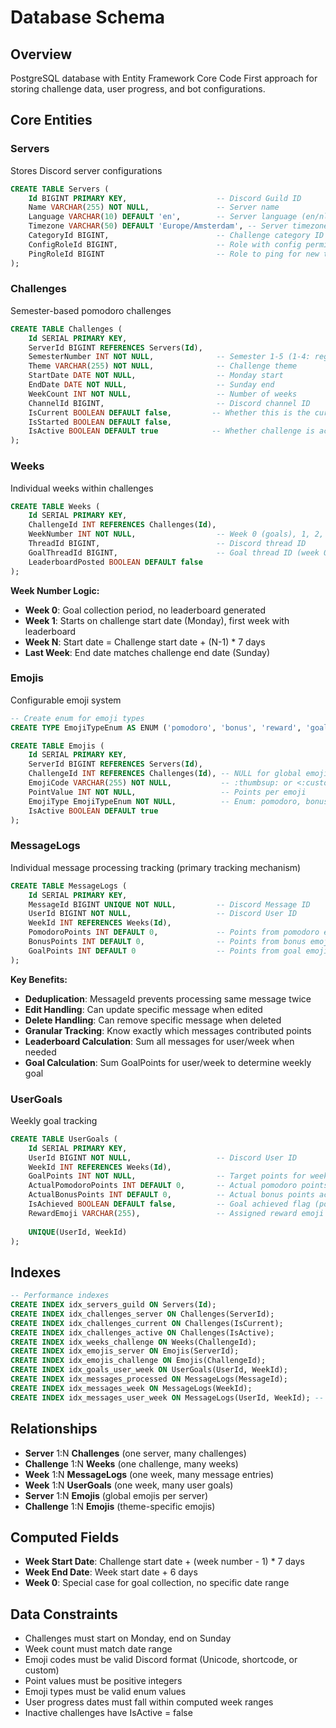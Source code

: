 # Database Schema

## Overview
PostgreSQL database with Entity Framework Core Code First approach for storing challenge data, user progress, and bot configurations.

## Core Entities

### Servers
Stores Discord server configurations
```sql
CREATE TABLE Servers (
    Id BIGINT PRIMARY KEY,                    -- Discord Guild ID
    Name VARCHAR(255) NOT NULL,               -- Server name
    Language VARCHAR(10) DEFAULT 'en',        -- Server language (en/nl)
    Timezone VARCHAR(50) DEFAULT 'Europe/Amsterdam', -- Server timezone for scheduling
    CategoryId BIGINT,                        -- Challenge category ID
    ConfigRoleId BIGINT,                      -- Role with config permissions
    PingRoleId BIGINT                         -- Role to ping for new threads
);
```

### Challenges
Semester-based pomodoro challenges
```sql
CREATE TABLE Challenges (
    Id SERIAL PRIMARY KEY,
    ServerId BIGINT REFERENCES Servers(Id),
    SemesterNumber INT NOT NULL,              -- Semester 1-5 (1-4: regular semesters, 5: summer) used in Q[N]-week format
    Theme VARCHAR(255) NOT NULL,              -- Challenge theme
    StartDate DATE NOT NULL,                  -- Monday start
    EndDate DATE NOT NULL,                    -- Sunday end
    WeekCount INT NOT NULL,                   -- Number of weeks
    ChannelId BIGINT,                         -- Discord channel ID
    IsCurrent BOOLEAN DEFAULT false,         -- Whether this is the current active challenge
    IsStarted BOOLEAN DEFAULT false,
    IsActive BOOLEAN DEFAULT true            -- Whether challenge is active (processing messages)
);
```


### Weeks
Individual weeks within challenges
```sql
CREATE TABLE Weeks (
    Id SERIAL PRIMARY KEY,
    ChallengeId INT REFERENCES Challenges(Id),
    WeekNumber INT NOT NULL,                  -- Week 0 (goals), 1, 2, 3...
    ThreadId BIGINT,                          -- Discord thread ID
    GoalThreadId BIGINT,                      -- Goal thread ID (week 0 only)
    LeaderboardPosted BOOLEAN DEFAULT false
);
```

**Week Number Logic:**
- **Week 0**: Goal collection period, no leaderboard generated
- **Week 1**: Starts on challenge start date (Monday), first week with leaderboard
- **Week N**: Start date = Challenge start date + (N-1) * 7 days
- **Last Week**: End date matches challenge end date (Sunday)

### Emojis
Configurable emoji system
```sql
-- Create enum for emoji types
CREATE TYPE EmojiTypeEnum AS ENUM ('pomodoro', 'bonus', 'reward', 'goal');

CREATE TABLE Emojis (
    Id SERIAL PRIMARY KEY,
    ServerId BIGINT REFERENCES Servers(Id),
    ChallengeId INT REFERENCES Challenges(Id), -- NULL for global emojis
    EmojiCode VARCHAR(255) NOT NULL,           -- :thumbsup: or <:custom:123> or Unicode
    PointValue INT NOT NULL,                   -- Points per emoji
    EmojiType EmojiTypeEnum NOT NULL,          -- Enum: pomodoro, bonus, reward, goal
    IsActive BOOLEAN DEFAULT true
);
```

### MessageLogs
Individual message processing tracking (primary tracking mechanism)
```sql
CREATE TABLE MessageLogs (
    Id SERIAL PRIMARY KEY,
    MessageId BIGINT UNIQUE NOT NULL,         -- Discord Message ID
    UserId BIGINT NOT NULL,                   -- Discord User ID
    WeekId INT REFERENCES Weeks(Id),
    PomodoroPoints INT DEFAULT 0,             -- Points from pomodoro emojis
    BonusPoints INT DEFAULT 0,                -- Points from bonus emojis
    GoalPoints INT DEFAULT 0                  -- Points from goal emojis (sum per user/week = goal)
);
```

**Key Benefits:**
- **Deduplication**: MessageId prevents processing same message twice
- **Edit Handling**: Can update specific message when edited
- **Delete Handling**: Can remove specific message when deleted
- **Granular Tracking**: Know exactly which messages contributed points
- **Leaderboard Calculation**: Sum all messages for user/week when needed
- **Goal Calculation**: Sum GoalPoints for user/week to determine weekly goal

### UserGoals
Weekly goal tracking
```sql
CREATE TABLE UserGoals (
    Id SERIAL PRIMARY KEY,
    UserId BIGINT NOT NULL,                   -- Discord User ID
    WeekId INT REFERENCES Weeks(Id),
    GoalPoints INT NOT NULL,                  -- Target points for week (computed from goal emojis)
    ActualPomodoroPoints INT DEFAULT 0,       -- Actual pomodoro points achieved
    ActualBonusPoints INT DEFAULT 0,          -- Actual bonus points achieved
    IsAchieved BOOLEAN DEFAULT false,         -- Goal achieved flag (pomodoro + bonus points >= goal)
    RewardEmoji VARCHAR(255),                 -- Assigned reward emoji
    
    UNIQUE(UserId, WeekId)
);
```



## Indexes
```sql
-- Performance indexes
CREATE INDEX idx_servers_guild ON Servers(Id);
CREATE INDEX idx_challenges_server ON Challenges(ServerId);
CREATE INDEX idx_challenges_current ON Challenges(IsCurrent);
CREATE INDEX idx_challenges_active ON Challenges(IsActive);
CREATE INDEX idx_weeks_challenge ON Weeks(ChallengeId);
CREATE INDEX idx_emojis_server ON Emojis(ServerId);
CREATE INDEX idx_emojis_challenge ON Emojis(ChallengeId);
CREATE INDEX idx_goals_user_week ON UserGoals(UserId, WeekId);
CREATE INDEX idx_messages_processed ON MessageLogs(MessageId);
CREATE INDEX idx_messages_week ON MessageLogs(WeekId);
CREATE INDEX idx_messages_user_week ON MessageLogs(UserId, WeekId); -- For leaderboard queries
```

## Relationships
- **Server** 1:N **Challenges** (one server, many challenges)
- **Challenge** 1:N **Weeks** (one challenge, many weeks)
- **Week** 1:N **MessageLogs** (one week, many message entries)
- **Week** 1:N **UserGoals** (one week, many user goals)
- **Server** 1:N **Emojis** (global emojis per server)
- **Challenge** 1:N **Emojis** (theme-specific emojis)

## Computed Fields
- **Week Start Date**: Challenge start date + (week number - 1) * 7 days
- **Week End Date**: Week start date + 6 days
- **Week 0**: Special case for goal collection, no specific date range

## Data Constraints
- Challenges must start on Monday, end on Sunday
- Week count must match date range
- Emoji codes must be valid Discord format (Unicode, shortcode, or custom)
- Point values must be positive integers
- Emoji types must be valid enum values
- User progress dates must fall within computed week ranges
- Inactive challenges have IsActive = false 